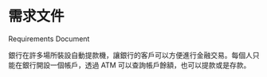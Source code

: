 # 需求文件

Requirements Document

銀行在許多場所裝設自動提款機，讓銀行的客戶可以方便進行金融交易。每個人只能在銀行開設一個帳戶，透過 ATM 可以查詢帳戶餘額，也可以提款或是存款。

